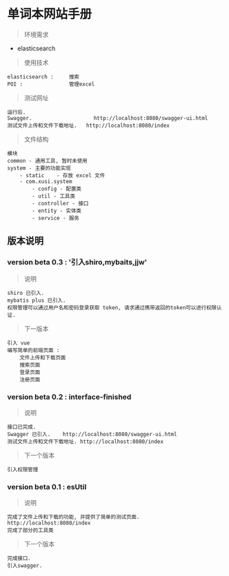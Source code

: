 # 单词本网站手册

> 环境需求

- elasticsearch 
> 使用技术

    elasticsearch :     搜索
    POI :               管理excel
    
> 测试网址

    运行后.
    Swagger.                    http://localhost:8080/swagger-ui.html
    测试文件上传和文件下载地址.   http://localhost:8080/index
> 文件结构

    模块
    common - 通用工具, 暂时未使用
    system - 主要的功能实现
        - static    - 存放 excel 文件
        - com.xusi.system
            - config - 配置类
            - util - 工具类
            - controller - 接口
            - entity - 实体类
            - service - 服务
            
               
## 版本说明

### version beta 0.3 : '引入shiro,mybaits,jjw'
> 说明

    shiro 已引入.
    mybatis plus 已引入.
    权限管理可以通过用户名和密码登录获取 token, 请求通过携带返回的token可以进行权限认证.
> 下一版本

    引入 vue
    编写简单的前端页面 :
        文件上传和下载页面
        搜索页面
        登录页面
        注册页面

### version beta 0.2 : interface-finished
> 说明

    接口已完成.
    Swagger 已引入.    http://localhost:8080/swagger-ui.html
    测试文件上传和文件下载地址. http://localhost:8080/index
> 下一个版本

    引入权限管理
 
 ### version beta 0.1 : esUtil
 > 说明

    完成了文件上传和下载的功能, 并提供了简单的测试页面. http://localhost:8080/index
    完成了部分的工具类
    
 > 下一个版本

    完成接口.
    引入swagger.
    
